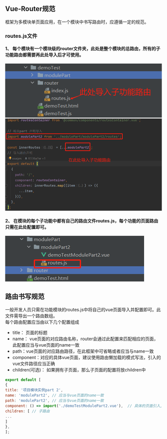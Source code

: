 ## Vue-Router规范  
框架为多模块单页面应用，在一个模块中书写路由时，应遵循一定的规范。

### routes.js文件
#### 1、 每个模块有一个模块级的router文件夹，此处是整个模块的总路由，所有的子功能路由都需要再此处导入后才可使用。
![](./resources/routerVue1.png)
![](./resources/routerVue2.png)
#### 2、 在模块的每个子功能中都有自己的路由文件routes.js，每个功能的页面路由只需在此处配置即可。
![](./resources/routerVue3.png)

## 路由书写规范
一般开发人员只需在功能模块的routes.js中将自己的vue页面导入并配置即可。此文件需导出一个路由数组。  
每个路由配置应当由以下几个配置组成  
- title： 页面的标题
- name： vue页面的对应路由名称，router会通过此配置来匹配相应的页面，此配置应当与vue页面的name一致
- path：vue页面的对应路由路径，在此框架中可省略或者应当与name一致
- component：对应的具体vue页面，建议使用路由懒加载的模式写法，引入的vue文件路径应当正确
- children(可选)： 如果拥有子页面，那么子页面的配置将放children中
```js
export default [
{
title: '项目模块实例part 2',
name: 'modulePart2', // 应当与vue页面的name一致
path: 'modulePart2', // 应当与vue页面的name一致
component: () => import('./demoTestModulePart2.vue'),  // 具体的页面引入,懒加载模式
children: [ // 子路由
...
]
},
];
```
